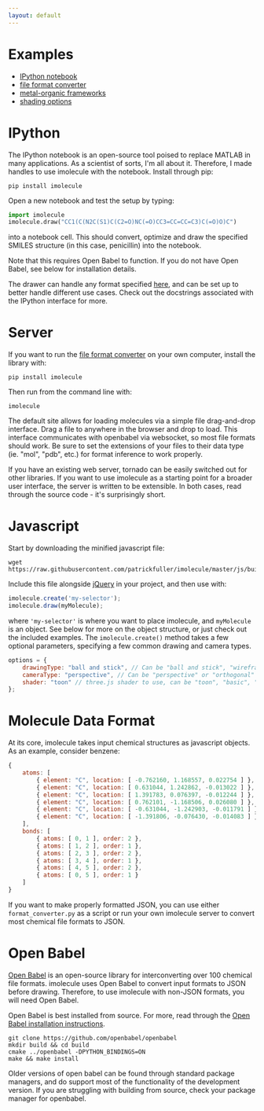 ```yaml
---
layout: default
---
```


Examples
========

 * [IPython notebook](http://patrickfuller.github.io/imolecule/examples/ipython.html)
 * [file format converter](http://73.209.1.128:9000/)
 * [metal-organic frameworks](http://patrickfuller.github.io/imolecule/examples/mof.html)
 * [shading options](http://patrickfuller.github.io/imolecule/examples/shading.html)

IPython
=======

The IPython notebook is an open-source tool poised to replace MATLAB in many
applications. As a scientist of sorts, I'm all about it. Therefore, I made
handles to use imolecule with the notebook. Install through pip:

```
pip install imolecule
```

Open a new notebook and test the setup by typing:

```python
import imolecule
imolecule.draw("CC1(C(N2C(S1)C(C2=O)NC(=O)CC3=CC=CC=C3)C(=O)O)C")
```

into a notebook cell. This should convert, optimize and draw the specified
SMILES structure (in this case, penicillin) into the notebook.

Note that this requires Open Babel to function. If you do not have Open Babel,
see below for installation details.

The drawer can handle any format specified [here](http://openbabel.org/docs/2.3.1/FileFormats/Overview.html),
and can be set up to better handle different use cases. Check out the docstrings
associated with the IPython interface for more.

Server
======

If you want to run the [file format converter](http://73.209.1.128:9000/) on
your own computer, install the library with:

```
pip install imolecule
```

Then run from the command line with:

```
imolecule
````

The default site allows for loading molecules via a simple file drag-and-drop
interface.  Drag a file to anywhere in the browser and drop to load. This
interface communicates with openbabel via websocket, so most file formats should
work. Be sure to set the extensions of your files to their data type (ie. "mol",
"pdb", etc.) for format inference to work properly.

If you have an existing web server, tornado can be easily switched out for
other libraries. If you want to use imolecule as a starting point for a
broader user interface, the server is written to be extensible. In both cases,
read through the source code - it's surprisingly short.

Javascript
==========

Start by downloading the minified javascript file:

```
wget https://raw.githubusercontent.com/patrickfuller/imolecule/master/js/build/imolecule.min.js
```

Include this file alongside [jQuery](http://jquery.com/) in your project, and then use with:

```javascript
imolecule.create('my-selector');
imolecule.draw(myMolecule);
```

where `'my-selector'` is where you want to place imolecule, and `myMolecule` is
an object. See below for more on the object structure, or just check out the
included examples. The `imolecule.create()` method takes a few optional parameters,
specifying a few common drawing and camera types.

```javascript
options = {
    drawingType: "ball and stick", // Can be "ball and stick", "wireframe", or "space filling"
    cameraType: "perspective", // Can be "perspective" or "orthogonal"
    shader: "toon" // three.js shader to use, can be "toon", "basic", "phong", or "lambert"
};
```

Molecule Data Format
====================

At its core, imolecule takes input chemical structures as javascript objects.
As an example, consider benzene:

```javascript
{
    atoms: [
        { element: "C", location: [ -0.762160, 1.168557, 0.022754 ] },
        { element: "C", location: [ 0.631044, 1.242862, -0.013022 ] },
        { element: "C", location: [ 1.391783, 0.076397, -0.012244 ] },
        { element: "C", location: [ 0.762101, -1.168506, 0.026080 ] },
        { element: "C", location: [ -0.631044, -1.242903, -0.011791 ] },
        { element: "C", location: [ -1.391806, -0.076430, -0.014083 ] },
    ],
    bonds: [
        { atoms: [ 0, 1 ], order: 2 },
        { atoms: [ 1, 2 ], order: 1 },
        { atoms: [ 2, 3 ], order: 2 },
        { atoms: [ 3, 4 ], order: 1 },
        { atoms: [ 4, 5 ], order: 2 },
        { atoms: [ 0, 5 ], order: 1 }
    ]
}
```

If you want to make properly formatted JSON, you can use either `format_converter.py` as a script or run your own imolecule server to convert most chemical file formats to JSON.

Open Babel
==========

[Open Babel](http://openbabel.org/wiki/Main_Page) is an open-source library
for interconverting over 100 chemical file formats. imolecule uses Open Babel
to convert input formats to JSON before drawing. Therefore, to use imolecule
with non-JSON formats, you will need Open Babel.

Open Babel is best installed from source. For more, read through the
[Open Babel installation instructions](http://openbabel.org/docs/dev/Installation/install.html).

```
git clone https://github.com/openbabel/openbabel
mkdir build && cd build
cmake ../openbabel -DPYTHON_BINDINGS=ON
make && make install
```

Older versions of open babel can be found through standard package managers,
and do support most of the functionality of the development version. If you 
are struggling with building from source, check your package manager for
openbabel.
